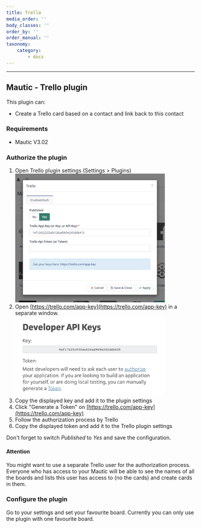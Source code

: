 ```yaml
---
title: Trello
media_order: ''
body_classes: ''
order_by: ''
order_manual: ''
taxonomy:
    category:
        - docs
---
```


-------------------

## Mautic - Trello plugin

This plugin can:

- Create a Trello card based on a contact and link back to this contact

### Requirements

- Mautic V3.02

### Authorize the plugin

1. Open Trello plugin settings (Settings > Plugins)
   <img src="media/trello-plugin-settings-en.png" alt="Trello Plugin Settings" width="400"/>
2. Open [https://trello.com/app-key](https://trello.com/app-key) in a separate window.
   <img src="media/trello-app-key-en.png" alt="Get auth keys on Trello" width="400"/>
3. Copy the displayed key and add it to the plugin settings
4. Click "Generate a Token" on [https://trello.com/app-key](https://trello.com/app-key)
5. Follow the authorization process by Trello
6. Copy the displayed token and add it to the Trello plugin settings



Don't forget to switch *Published* to *Yes* and save the configuration.

#### Attention
You might want to use a separate Trello user for the authorization process. Everyone who has access to your Mautic will be able to see the names of all the boards and lists this user has access to (no the cards) and create cards in them.

### Configure the plugin

Go to your settings and set your favourite board. Currently you can only use the plugin with one favourite board.